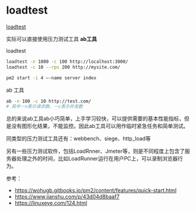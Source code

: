 # loadtest

[loadtest](https://www.npmjs.com/package/loadtest)

实际可以直接使用压力测试工具 **ab工具**

loadtest

```bash
loadtest -n 1000 -c 100 http://localhost:3000/
loadtest -c 10 --rps 200 http://mysite.com/

pm2 start -i 4 —-name server index
```

ab 工具

```bash
ab -n 100 -c 10 http://test.com/
# 其中－n表示请求数，－c表示并发数
```

总的来说ab工具ab小巧简单，上手学习较快，可以提供需要的基本性能指标，但是没有图形化结果，不能监控。因此ab工具可以用作临时紧急任务和简单测试。

同类型的压力测试工具还有：webbench、siege、http_load等

另有一些压力测试软件，包括LoadRnner、Jmeter等，则是不同程度上包含了服务器处理之外的时间，比如LoadRunner运行在用户PC上，可以录制浏览器行为。

参考：

- https://wohugb.gitbooks.io/pm2/content/features/quick-start.html
- https://www.jianshu.com/p/43d04d8baaf7
- https://linuxeye.com/124.html
